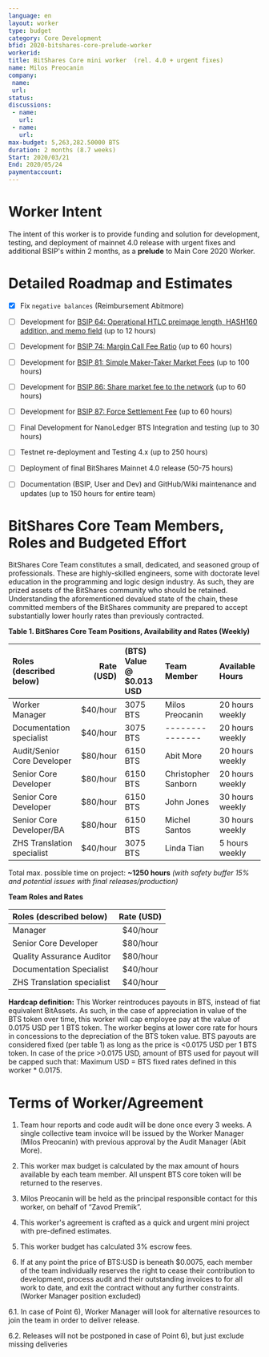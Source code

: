 ```yaml
---
language: en
layout: worker
type: budget
category: Core Development
bfid: 2020-bitshares-core-prelude-worker
workerid: 
title: BitShares Core mini worker  (rel. 4.0 + urgent fixes)
name: Milos Preocanin
company:
 name:
 url:
status: 
discussions:
 - name:
   url: 
 - name: 
   url: 
max-budget: 5,263,282.50000 BTS
duration: 2 months (8.7 weeks)
Start: 2020/03/21
End: 2020/05/24
paymentaccount: 
---
```


Worker Intent
==========

The intent of this worker is to provide funding and solution for development, testing, and deployment of mainnet 4.0 release with urgent fixes and additional BSIP's within 2 months, as a **prelude** to Main Core 2020 Worker.


Detailed Roadmap and Estimates
==============================

- [x] Fix `negative balances` (Reimbursement Abitmore)
- [ ] Development for [BSIP 64: Operational HTLC preimage length, HASH160 addition, and memo field](https://github.com/bitshares/bsips/blob/master/bsip-0064.md) (up to 12 hours)
- [ ] Development for [BSIP 74: Margin Call Fee Ratio](https://github.com/bitshares/bsips/blob/master/bsip-0074.md) (up to 60 hours)
- [ ] Development for [BSIP 81: Simple Maker-Taker Market Fees](https://github.com/bitshares/bsips/blob/master/bsip-0081.md) (up to 100 hours)
- [ ] Development for [BSIP 86: Share market fee to the network](https://github.com/bitshares/bsips/blob/master/bsip-0086.md) (up to 60 hours)
- [ ] Development for [BSIP 87: Force Settlement Fee](https://github.com/bitshares/bsips/blob/master/bsip-0087.md) (up to 60 hours)
- [ ] Final Development for NanoLedger BTS Integration and testing (up to 30 hours)
- [ ] Testnet re-deployment and Testing 4.x (up to 250 hours)
- [ ] Deployment of final BitShares Mainnet 4.0 release (50-75 hours)
- [ ] Documentation (BSIP, User and Dev) and GitHub/Wiki maintenance and updates (up to 150 hours for entire team)


BitShares Core Team Members, Roles and Budgeted Effort
======================================================
BitShares Core Team constitutes a small, dedicated, and seasoned group of professionals.  These are highly-skilled engineers, some with doctorate level education in the programming and logic design industry.  As such, they are prized assets of the BitShares community who should be retained.   Understanding the aforementioned devalued state of the chain, these committed members of the BitShares community are prepared to accept substantially lower hourly rates than previously contracted.  


 **Table 1. BitShares Core Team Positions, Availability and Rates (Weekly)**

| Roles (described below)           | Rate (USD)| (BTS) Value @ $0.013 USD | Team Member             | Available Hours   |
|:--------------------------------- | ---------:|:----------------------- |:----------------------- |:----------------- |
| Worker Manager                    | $40/hour  | 3075 BTS                | Milos Preocanin         | 20 hours weekly   |
| Documentation specialist          | $40/hour  | 3075 BTS                | ---------------         | 20 hours weekly   |
| Audit/Senior Core Developer       | $80/hour  | 6150 BTS                | Abit More               | 20 hours weekly   |
| Senior Core Developer             | $80/hour  | 6150 BTS                | Christopher Sanborn     | 20 hours weekly   |
| Senior Core Developer             | $80/hour  | 6150 BTS                | John Jones              | 30 hours weekly   |
| Senior Core Developer/BA          | $80/hour  | 6150 BTS                | Michel Santos           | 30 hours weekly   |
| ZHS Translation specialist        | $40/hour  | 3075 BTS                | Linda Tian              |  5 hours weekly   |

Total max. possible time on project: **~1250 hours** *(with safety buffer 15% and potential issues with final releases/production)*

**Team Roles and Rates**

| Roles (described below)         | Rate (USD) | 
|:------------------------------- | :---------:|
| Manager                         |  $40/hour  | 
| Senior Core Developer           |  $80/hour  | 
| Quality Assurance Auditor       |  $80/hour  | 
| Documentation Specialist        |  $40/hour  | 
| ZHS Translation specialist      |  $40/hour  |


**Hardcap definition:**
This Worker reintroduces payouts in BTS, instead of fiat equivalent BitAssets. As such, in the case of appreciation in value of the BTS token over time, this worker will cap employee pay at the value of 0.0175 USD per 1 BTS token. The worker begins at lower core rate for hours in concessions to the depreciation of the BTS token value.  BTS payouts are considered fixed (per table 1) as long as the price is <0.0175 USD per 1 BTS token. In case of the price >0.0175 USD, amount of BTS used for payout will be capped such that:  Maximum USD = BTS fixed rates defined in this worker * 0.0175.  

Terms of Worker/Agreement
==================

1) Team hour reports and code audit will be done once every 3 weeks. A single collective team invoice will be issued by the Worker Manager (Milos Preocanin) with previous approval by the Audit Manager (Abit More).

2) This worker max budget is calculated by the max amount of hours available by each team member. All unspent BTS core token will be returned to the reserves.

3) Milos Preocanin will be held as the principal responsible contact for this worker, on behalf of “Zavod Premik”.

4) This worker's agreement is crafted as a quick and urgent mini project with pre-defined estimates.

5) This worker budget has calculated 3% escrow fees.

6) If at any point the price of BTS:USD is beneath $0.0075, each member of the team individually reserves the right to cease their contribution to development, process audit and their outstanding invoices to for all work to date, and exit the contract without any further constraints. (Worker Manager position excluded)

6.1. In case of Point 6), Worker Manager will look for alternative resources to join the team in order to deliver release.

6.2. Releases will not be postponed in case of Point 6), but just exclude missing deliveries
